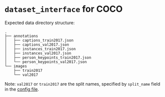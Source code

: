 # `dataset_interface` for COCO

Expected data directory structure:

```text
.
├── annotations
│   ├── captions_train2017.json
│   ├── captions_val2017.json
│   ├── instances_train2017.json
│   ├── instances_val2017.json
│   ├── person_keypoints_train2017.json
│   └── person_keypoints_val2017.json
└── images
    ├── train2017
    └── val2017

```

Note: `val2017` or `train2017` are the split names, specified by `split_name` field in the
[config file](../config/sample_coco_configs.yml).
